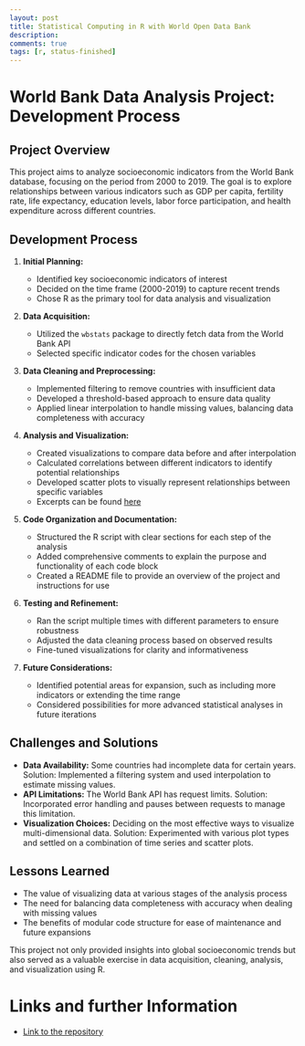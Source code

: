 ```yaml
---
layout: post
title: Statistical Computing in R with World Open Data Bank
description:
comments: true
tags: [r, status-finished]
---
```

# World Bank Data Analysis Project: Development Process

## Project Overview

This project aims to analyze socioeconomic indicators from the World Bank database, focusing on the period from 2000 to 2019. The goal is to explore relationships between various indicators such as GDP per capita, fertility rate, life expectancy, education levels, labor force participation, and health expenditure across different countries.

## Development Process

1. **Initial Planning:**
   - Identified key socioeconomic indicators of interest
   - Decided on the time frame (2000-2019) to capture recent trends
   - Chose R as the primary tool for data analysis and visualization

2. **Data Acquisition:**
   - Utilized the `wbstats` package to directly fetch data from the World Bank API
   - Selected specific indicator codes for the chosen variables

3. **Data Cleaning and Preprocessing:**
   - Implemented filtering to remove countries with insufficient data
   - Developed a threshold-based approach to ensure data quality
   - Applied linear interpolation to handle missing values, balancing data completeness with accuracy

4. **Analysis and Visualization:**
   - Created visualizations to compare data before and after interpolation
   - Calculated correlations between different indicators to identify potential relationships
   - Developed scatter plots to visually represent relationships between specific variables
   - Excerpts can be found [here](world_bank_indicators_2000_2019.csv)

5. **Code Organization and Documentation:**
   - Structured the R script with clear sections for each step of the analysis
   - Added comprehensive comments to explain the purpose and functionality of each code block
   - Created a README file to provide an overview of the project and instructions for use

6. **Testing and Refinement:**
   - Ran the script multiple times with different parameters to ensure robustness
   - Adjusted the data cleaning process based on observed results
   - Fine-tuned visualizations for clarity and informativeness

7. **Future Considerations:**
   - Identified potential areas for expansion, such as including more indicators or extending the time range
   - Considered possibilities for more advanced statistical analyses in future iterations

## Challenges and Solutions

- **Data Availability:** Some countries had incomplete data for certain years. Solution: Implemented a filtering system and used interpolation to estimate missing values.
- **API Limitations:** The World Bank API has request limits. Solution: Incorporated error handling and pauses between requests to manage this limitation.
- **Visualization Choices:** Deciding on the most effective ways to visualize multi-dimensional data. Solution: Experimented with various plot types and settled on a combination of time series and scatter plots.

## Lessons Learned

- The value of visualizing data at various stages of the analysis process
- The need for balancing data completeness with accuracy when dealing with missing values
- The benefits of modular code structure for ease of maintenance and future expansions

This project not only provided insights into global socioeconomic trends but also served as a valuable exercise in data acquisition, cleaning, analysis, and visualization using R.


# Links and further Information

* [Link to the repository](https://github.com/100xA/DLBDSC01)
